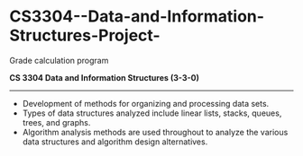 # CS3304--Data-and-Information-Structures-Project-
Grade calculation program

**CS 3304  Data and Information Structures (3-3-0)**
__________________________________________________________________________________________________________________________________________
- Development of methods for organizing and processing data sets.
- Types of data structures analyzed include linear lists, stacks, queues, trees, and graphs.
- Algorithm analysis methods are used throughout to analyze the various data structures and algorithm design alternatives.
